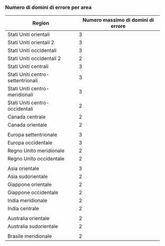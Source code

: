 ### <a name="number-of-fault-domains-per-region"></a>Numero di domini di errore per area

| Region              | Numero massimo di domini di errore  |
|---------------------|-------------------------|
| Stati Uniti orientali             | 3                       |
| Stati Uniti orientali 2           | 3                       |
| Stati Uniti occidentali             | 3                       |
| Stati Uniti occidentali 2           | 2                       |
| Stati Uniti centrali          | 3                       |
| Stati Uniti centro-settentrionali    | 3                       |
| Stati Uniti centro-meridionali    | 3                       |
| Stati Uniti centro-occidentali     | 2                       |
| Canada centrale      | 2                       |
| Canada orientale         | 2                       |
|                     |                         |
| Europa settentrionale        | 3                       |
| Europa occidentale         | 3                       |
| Regno Unito meridionale            | 2                       |
| Regno Unito occidentale             | 2                       |
|                     |                         |
| Asia orientale           | 3                       |
| Asia sudorientale     | 2                       |
| Giappone orientale          | 2                       |
| Giappone occidentale          | 2                       |
| India meridionale         | 2                       |
| India centrale       | 2                       |
|                     |                         |
| Australia orientale      | 2                       |
| Australia sudorientale | 2                       |
|                     |                         |
| Brasile meridionale        | 2                       |